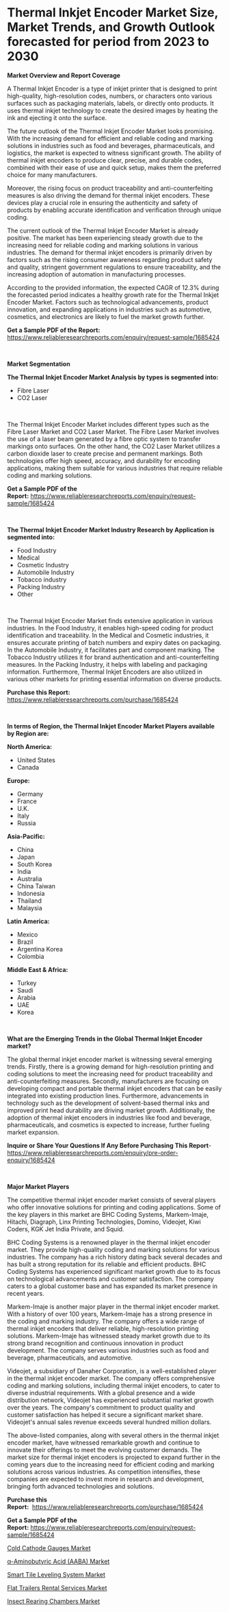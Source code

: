 <p><h1>Thermal Inkjet Encoder Market Size, Market Trends, and Growth Outlook forecasted for period from 2023 to 2030</h1></p><p><strong>Market Overview and Report Coverage</strong></p>
<p><p>A Thermal Inkjet Encoder is a type of inkjet printer that is designed to print high-quality, high-resolution codes, numbers, or characters onto various surfaces such as packaging materials, labels, or directly onto products. It uses thermal inkjet technology to create the desired images by heating the ink and ejecting it onto the surface.</p><p>The future outlook of the Thermal Inkjet Encoder Market looks promising. With the increasing demand for efficient and reliable coding and marking solutions in industries such as food and beverages, pharmaceuticals, and logistics, the market is expected to witness significant growth. The ability of thermal inkjet encoders to produce clear, precise, and durable codes, combined with their ease of use and quick setup, makes them the preferred choice for many manufacturers.</p><p>Moreover, the rising focus on product traceability and anti-counterfeiting measures is also driving the demand for thermal inkjet encoders. These devices play a crucial role in ensuring the authenticity and safety of products by enabling accurate identification and verification through unique coding.</p><p>The current outlook of the Thermal Inkjet Encoder Market is already positive. The market has been experiencing steady growth due to the increasing need for reliable coding and marking solutions in various industries. The demand for thermal inkjet encoders is primarily driven by factors such as the rising consumer awareness regarding product safety and quality, stringent government regulations to ensure traceability, and the increasing adoption of automation in manufacturing processes.</p><p>According to the provided information, the expected CAGR of 12.3% during the forecasted period indicates a healthy growth rate for the Thermal Inkjet Encoder Market. Factors such as technological advancements, product innovation, and expanding applications in industries such as automotive, cosmetics, and electronics are likely to fuel the market growth further.</p></p>
<p><strong>Get a Sample PDF of the Report:</strong> <a href="https://www.reliableresearchreports.com/enquiry/request-sample/1685424">https://www.reliableresearchreports.com/enquiry/request-sample/1685424</a></p>
<p>&nbsp;</p>
<p><strong>Market Segmentation</strong></p>
<p><strong>The Thermal Inkjet Encoder Market Analysis by types is segmented into:</strong></p>
<p><ul><li>Fibre Laser</li><li>CO2 Laser</li></ul></p>
<p>&nbsp;</p>
<p><p>The Thermal Inkjet Encoder Market includes different types such as the Fibre Laser Market and CO2 Laser Market. The Fibre Laser Market involves the use of a laser beam generated by a fibre optic system to transfer markings onto surfaces. On the other hand, the CO2 Laser Market utilizes a carbon dioxide laser to create precise and permanent markings. Both technologies offer high speed, accuracy, and durability for encoding applications, making them suitable for various industries that require reliable coding and marking solutions.</p></p>
<p><strong>Get a Sample PDF of the Report:</strong>&nbsp;<a href="https://www.reliableresearchreports.com/enquiry/request-sample/1685424">https://www.reliableresearchreports.com/enquiry/request-sample/1685424</a></p>
<p>&nbsp;</p>
<p><strong>The Thermal Inkjet Encoder Market Industry Research by Application is segmented into:</strong></p>
<p><ul><li>Food Industry</li><li>Medical</li><li>Cosmetic Industry</li><li>Automobile Industry</li><li>Tobacco industry</li><li>Packing Industry</li><li>Other</li></ul></p>
<p>&nbsp;</p>
<p><p>The Thermal Inkjet Encoder Market finds extensive application in various industries. In the Food Industry, it enables high-speed coding for product identification and traceability. In the Medical and Cosmetic industries, it ensures accurate printing of batch numbers and expiry dates on packaging. In the Automobile Industry, it facilitates part and component marking. The Tobacco Industry utilizes it for brand authentication and anti-counterfeiting measures. In the Packing Industry, it helps with labeling and packaging information. Furthermore, Thermal Inkjet Encoders are also utilized in various other markets for printing essential information on diverse products.</p></p>
<p><strong>Purchase this Report:</strong>&nbsp; <a href="https://www.reliableresearchreports.com/purchase/1685424">https://www.reliableresearchreports.com/purchase/1685424</a></p>
<p>&nbsp;</p>
<p><strong>In terms of Region, the Thermal Inkjet Encoder Market Players available by Region are:</strong></p>
<p>
    <p> <strong> North America: </strong>
        <ul>
            <li>United States</li>
            <li>Canada</li>
        </ul>
        </p> 
    <p> <strong> Europe: </strong>
        <ul>
            <li>Germany</li>
            <li>France</li>
            <li>U.K.</li>
            <li>Italy</li>
            <li>Russia</li>
        </ul>
        </p> 
    <p> <strong> Asia-Pacific: </strong>
        <ul>
            <li>China</li>
            <li>Japan</li>
            <li>South Korea</li>
            <li>India</li>
            <li>Australia</li>
            <li>China Taiwan</li>
            <li>Indonesia</li>
            <li>Thailand</li>
            <li>Malaysia</li>
        </ul>
        </p> 
    <p> <strong> Latin America: </strong>
        <ul>
            <li>Mexico</li>
            <li>Brazil</li>
            <li>Argentina Korea</li>
            <li>Colombia</li>
        </ul>
        </p> 
    <p> <strong> Middle East & Africa: </strong>
        <ul>
            <li>Turkey</li>
            <li>Saudi</li>
            <li>Arabia</li>
            <li>UAE</li>
            <li>Korea</li>
        </ul>
    </p>
    </p>
<p>&nbsp;</p>
<p><strong>What are the Emerging Trends in the Global Thermal Inkjet Encoder market?</strong></p>
<p><p>The global thermal inkjet encoder market is witnessing several emerging trends. Firstly, there is a growing demand for high-resolution printing and coding solutions to meet the increasing need for product traceability and anti-counterfeiting measures. Secondly, manufacturers are focusing on developing compact and portable thermal inkjet encoders that can be easily integrated into existing production lines. Furthermore, advancements in technology such as the development of solvent-based thermal inks and improved print head durability are driving market growth. Additionally, the adoption of thermal inkjet encoders in industries like food and beverage, pharmaceuticals, and cosmetics is expected to increase, further fueling market expansion.</p></p>
<p><strong>Inquire or Share Your Questions If Any Before Purchasing This Report</strong>- <a href="https://www.reliableresearchreports.com/enquiry/pre-order-enquiry/1685424">https://www.reliableresearchreports.com/enquiry/pre-order-enquiry/1685424</a></p>
<p>&nbsp;</p>
<p><strong>Major Market Players</strong></p>
<p><p>The competitive thermal inkjet encoder market consists of several players who offer innovative solutions for printing and coding applications. Some of the key players in this market are BHC Coding Systems, Markem-Imaje, Hitachi, Diagraph, Linx Printing Technologies, Domino, Videojet, Kiwi Coders, KGK Jet India Private, and Squid.</p><p>BHC Coding Systems is a renowned player in the thermal inkjet encoder market. They provide high-quality coding and marking solutions for various industries. The company has a rich history dating back several decades and has built a strong reputation for its reliable and efficient products. BHC Coding Systems has experienced significant market growth due to its focus on technological advancements and customer satisfaction. The company caters to a global customer base and has expanded its market presence in recent years.</p><p>Markem-Imaje is another major player in the thermal inkjet encoder market. With a history of over 100 years, Markem-Imaje has a strong presence in the coding and marking industry. The company offers a wide range of thermal inkjet encoders that deliver reliable, high-resolution printing solutions. Markem-Imaje has witnessed steady market growth due to its strong brand recognition and continuous innovation in product development. The company serves various industries such as food and beverage, pharmaceuticals, and automotive.</p><p>Videojet, a subsidiary of Danaher Corporation, is a well-established player in the thermal inkjet encoder market. The company offers comprehensive coding and marking solutions, including thermal inkjet encoders, to cater to diverse industrial requirements. With a global presence and a wide distribution network, Videojet has experienced substantial market growth over the years. The company's commitment to product quality and customer satisfaction has helped it secure a significant market share. Videojet's annual sales revenue exceeds several hundred million dollars.</p><p>The above-listed companies, along with several others in the thermal inkjet encoder market, have witnessed remarkable growth and continue to innovate their offerings to meet the evolving customer demands. The market size for thermal inkjet encoders is projected to expand further in the coming years due to the increasing need for efficient coding and marking solutions across various industries. As competition intensifies, these companies are expected to invest more in research and development, bringing forth advanced technologies and solutions.</p></p>
<p><strong>Purchase this Report:</strong>&nbsp;&nbsp;<a href="https://www.reliableresearchreports.com/purchase/1685424">https://www.reliableresearchreports.com/purchase/1685424</a></p>
<p></p>
<p><strong>Get a Sample PDF of the Report:</strong>&nbsp;<a href="https://www.reliableresearchreports.com/enquiry/request-sample/1685424">https://www.reliableresearchreports.com/enquiry/request-sample/1685424</a></p>
<p><p><a href="https://medium.com/@maryg156987/cold-cathode-gauges-market-size-growth-forecast-2023-2030-a5f9ecba9b76">Cold Cathode Gauges Market</a></p><p><a href="https://www.linkedin.com/pulse/alpha-aminobutyric-acid-aaba-market-share-amp-new-trends-analysis/">α-Aminobutyric Acid (AABA) Market</a></p><p><a href="https://github.com/deliacustodio40/Market-Research-Report-List-1/blob/main/smart-tile-leveling-system-market.md">Smart Tile Leveling System Market</a></p><p><a href="https://github.com/maliyahmorrow6654/Market-Research-Report-List-1/blob/main/flat-trailers-rental-services-market.md">Flat Trailers Rental Services Market</a></p><p><a href="https://medium.com/@rosm15203/insect-rearing-chambers-market-size-growth-forecast-2023-2030-a7451bc9c4a5">Insect Rearing Chambers Market</a></p></p>